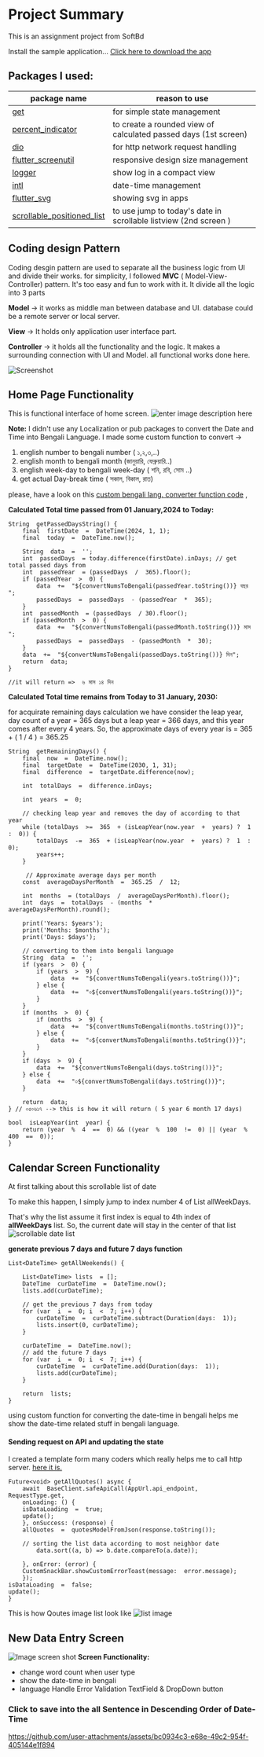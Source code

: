 # Project Summary
This is an assignment project from SoftBd 

Install the sample application...
[Click here to download the app](https://drive.google.com/file/d/1x27KhtnBQIhSBLQ-0GVOHjAsabBuzbL9/view?usp=sharing)

## Packages I used: 
|package name| reason to use   
|--|--|
| [get](https://pub.dev/packages/get)| for simple state management |
|[percent_indicator](https://pub.dev/packages/percent_indicator)|to create a rounded view of calculated passed days (1st screen)|
|[dio](https://pub.dev/packages/dio)  | for http network request handling  |
|[flutter_screenutil](https://pub.dev/packages/flutter_screenutil)|responsive design size management|
|[logger](https://pub.dev/packages/logger)|show log in a compact view
|[intl](https://pub.dev/packages/intl)|date-time management
|[flutter_svg](https://pub.dev/packages/flutter_svg)|showing svg in  apps
|[scrollable_positioned_list](https://pub.dev/packages/scrollable_positioned_list)|to use jump to today's date in scrollable listview (2nd screen )


## Coding design Pattern
Coding desgin pattern are used to separate all the business logic from UI and divide their works. for simplicity, I followed **MVC** ( Model-View-Controller) pattern. It's too easy and fun to work with it.  It divide all the logic into 3 parts 

 **Model** -> it works as middle man between database and UI. database could be a remote server or local server. 
 
 **View** -> It holds only application user interface part.
 
 **Controller** -> it holds all the functionality and the logic. It makes a surrounding connection with UI and Model. all functional works done here.
 
 ![Screenshot](https://lh3.googleusercontent.com/pw/AP1GczObcK30PVxSzIhktzJrPGpcb-FumPKsUVec0iPm6y9rY5zhmTYDRov3ccnANjtnta61Y5ZJpCESM-slfajPq_zQ4dYuP3wxfHM67nzHCmMhCORmLLwlHbJzoxCCduBxq8nUZGMOi4-WCRTSq2oIHastCA=w300-h470-s-no-gm)



##  Home Page Functionality

This is functional interface of home screen. 
![enter image description here](https://lh3.googleusercontent.com/pw/AP1GczOW0vUrKFuYsWftAgDYZ4w1cETGkPWqfAhrM_VYNv856zu-sVpMtWSbIqvFEBFAjFqXHTcg6wr8p-ufxR5j3xZGya7DbYAYu6Rv3YmntzS1jyvlgD-qKYE4Xo2-PHhPV19AmYiesvhvws2SKDXsS_6PHw=w864-h364-s-no-gm?authuser=0)

**Note:** 
I didn't use any Localization or pub packages to convert the Date and Time into Bengali Language. I made some custom function to convert  ->

 1.  english number to bengali number ( ১,২,৩,..)
 2.  english month to bengali month  (জানুয়ারি, ফেব্রুয়ারি..)
 3.  english week-day to bengali week-day ( শনি, রবি, সোম ..)
 4. get actual Day-break time ( সকাল, বিকাল, রাত)

please, have a look on this [custom bengali lang. converter function code](https://github.com/ShafiMunshi/Flutter_Task/blob/main/lib/src/screen/widgets/global_widget.dart) , 

**Calculated Total time passed from 01 January,2024 to Today:**

    String  getPassedDaysString() {
	    final  firstDate  =  DateTime(2024, 1, 1);
	    final  today  =  DateTime.now();
	    
	    String  data  =  '';
	    int  passedDays  = today.difference(firstDate).inDays; // get total passed days from
	    int  passedYear  = (passedDays  /  365).floor();
	    if (passedYear  >  0) {
		    data  +=  "${convertNumsToBengali(passedYear.toString())} বছর ";
		    passedDays  =  passedDays  - (passedYear  *  365);    
	    }
	    int  passedMonth  = (passedDays  / 30).floor();
	    if (passedMonth  >  0) {
		    data  +=  "${convertNumsToBengali(passedMonth.toString())} মাস ";
		    passedDays  =  passedDays  - (passedMonth  *  30);
	    }
	    data  +=  "${convertNumsToBengali(passedDays.toString())} দিন";
	    return  data;
    }
    
    //it will return =>  ৬ মাস ১৪ দিন 

    
**Calculated Total time remains from Today to 31 January, 2030:**

for acquirate remaining days calculation we have consider the leap year, 
day count of a year = 365 days
but a leap year = 366 days, and this year comes after every 4 years. 
So, the approximate days of every year is = 365 + ( 1 / 4 ) = 365.25

    String  getRemainingDays() {
	    final  now  =  DateTime.now();
	    final  targetDate  =  DateTime(2030, 1, 31);
	    final  difference  =  targetDate.difference(now);
	    
	    int  totalDays  =  difference.inDays;
	   
	    int  years  =  0;
	    
	    // checking leap year and removes the day of according to that year
	    while (totalDays  >=  365  + (isLeapYear(now.year  +  years) ?  1  :  0)) {
		    totalDays  -=  365  + (isLeapYear(now.year  +  years) ?  1  :  0);
		    years++;
	    }
	    
	     // Approximate average days per month
	    const  averageDaysPerMonth  =  365.25  /  12;
	    
	    int  months  = (totalDays  /  averageDaysPerMonth).floor();
	    int  days  =  totalDays  - (months  *  averageDaysPerMonth).round();
	    
	    print('Years: $years');
	    print('Months: $months');
	    print('Days: $days');
		
		// converting to them into bengali language
	    String  data  =  '';
	    if (years  >  0) {
		    if (years  >  9) {
			    data  +=  "${convertNumsToBengali(years.toString())}";
		    } else {
			    data  +=  "০${convertNumsToBengali(years.toString())}";
		    }
	    }
	    if (months  >  0) {
		    if (months  >  9) {
			    data  +=  "${convertNumsToBengali(months.toString())}";
		    } else {
			    data  +=  "০${convertNumsToBengali(months.toString())}";
		    }
	    }
	    if (days  >  9) {
		    data  +=  "${convertNumsToBengali(days.toString())}";
	    } else {
		    data  +=  "০${convertNumsToBengali(days.toString())}";
	    }
	    
	    return  data;
    } // ০৫০৬১৭ --> this is how it will return ( 5 year 6 month 17 days) 
    
    bool  isLeapYear(int  year) {
	    return (year  %  4  ==  0) && ((year  %  100  !=  0) || (year  %  400  ==  0));
    }

##  Calendar Screen Functionality

At first talking about this scrollable list of date 

To make this happen, I simply jump to index number 4 of List<DateTime> allWeekDays.

That's why the list assume it first index is equal to 4th index of **allWeekDays** list. So, the current date will stay in the center of that list
![scrollable date list ](https://lh3.googleusercontent.com/pw/AP1GczPMB2i1eW_qeeYk2nE9_MhZqpMB7pFg5_-gJKHUf88Z-Vwmfx2llIQF5JJKQhu7NCW-Wi_h2EM5JJgWpj4B7JgqbCtLbRy9eHLvaeSwwW02XE3L1BR3eaqO0Nkvai4X3SMA3h6wLzLtuZ4Gq1mrC-uxgw=w864-h394-s-no-gm?authuser=0)

 **generate previous 7 days and future 7 days function**

    List<DateTime> getAllWeekends() {
    
	    List<DateTime> lists  = [];
	    DateTime  curDateTime  =  DateTime.now();
	    lists.add(curDateTime);
	    
	    // get the previous 7 days from today
	    for (var  i  =  0; i  <  7; i++) {
		    curDateTime  =  curDateTime.subtract(Duration(days:  1));
		    lists.insert(0, curDateTime);
	    }
	    
	    curDateTime  =  DateTime.now();
	    // add the future 7 days
	    for (var  i  =  0; i  <  7; i++) {
		    curDateTime  =  curDateTime.add(Duration(days:  1));
		    lists.add(curDateTime);
	    }
	    
	    return  lists;
    }

using custom function for converting the date-time in bengali helps me show the date-time related stuff in  bengali language.



#### Sending request on API and updating the state
I created a template form many coders which really helps me to call http server.  [here it is.](https://github.com/ShafiMunshi/Flutter_Task/blob/main/lib/src/data/remote/dio_call.dart)

    Future<void> getAllQuotes() async {
	    await  BaseClient.safeApiCall(AppUrl.api_endpoint, RequestType.get,
	    onLoading: () {
		isDataLoading  =  true;
		update();
	    }, onSuccess: (response) {
		allQuotes  =  quotesModelFromJson(response.toString());
      
		// sorting the list data according to most neighbor date
      		data.sort((a, b) => b.date.compareTo(a.date));
	   
	    }, onError: (error) {
		CustomSnackBar.showCustomErrorToast(message:  error.message);
	    });
	isDataLoading  =  false;
	update();
    }
This is how Qoutes image list look like
![list image](https://lh3.googleusercontent.com/pw/AP1GczOLnqNNT6Eh6qfABCfaJ37LeTNDAz-9_CgY8E_cswwx0eS4iDZhJygSXhXFCxpxoGKUjS22Np2u2zhxNY84YYZpDHmx9HaHeaJuMDhk4fH0IVxYKfvVEUqN1WPG7DY5fmHPuIfomr1TpEbcr3qSePBTWQ=w864-h332-s-no-gm?authuser=0)


## New Data Entry Screen
![Image screen shot](https://lh3.googleusercontent.com/pw/AP1GczOBI51VRuYlR8CkNb79WWsfvom03bOzq5JGI828UzrIb9S-J4712n0XqLi-tCgrW97T-rD9YF2F6ahMBqqkwgVfBKd1v_fcNZvVLV2QTJkvu3yThlSydPypMKX0rUg2bfnm-rsPrnTVmFyI0Pf_fvkfjQ=w437-h971-s-no-gm?authuser=0)
**Screen Functionality:**

 - change word count when user type 
 - show the date-time in bengali 
 - language Handle Error Validation TextField & DropDown button

 ### Click to save into the all Sentence in Descending Order of Date-Time
 

https://github.com/user-attachments/assets/bc0934c3-e68e-49c2-954f-405144e1f894




